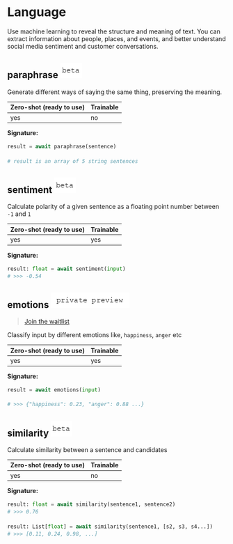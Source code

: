 # Language

Use machine learning to reveal the structure and meaning of text. You can extract information about people, places, and events, and better understand social media sentiment and customer conversations.

## paraphrase ![beta](../.gitbook/assets/beta-text%20%281%29.png)

Generate different ways of saying the same thing, preserving the meaning.

| Zero-shot \(ready to use\) | Trainable |
| :--- | :--- |
| yes | no |

**Signature:**

```python
result = await paraphrase(sentence)

# result is an array of 5 string sentences
```

## sentiment ![beta](../.gitbook/assets/beta-text%20%281%29.png)

Calculate polarity of a given sentence as a floating point number between `-1` and `1`

| Zero-shot \(ready to use\) | Trainable |
| :--- | :--- |
| yes | yes |

**Signature:**

```python
result: float = await sentiment(input)
# >>> -0.54
```

## emotions ![private-preview](../.gitbook/assets/private-preview-text.png)

> [Join the waitlist](https://roadmap.whitehead.ai/7)

Classify input by different emotions like, `happiness`, `anger` etc

| Zero-shot \(ready to use\) | Trainable |
| :--- | :--- |
| yes | yes |

**Signature:**

```python
result = await emotions(input)

# >>> {"happiness": 0.23, "anger": 0.88 ...}
```

## similarity ![beta](../.gitbook/assets/beta-text%20%281%29.png)

Calculate similarity between a sentence and candidates

| Zero-shot \(ready to use\) | Trainable |
| :--- | :--- |
| yes | no |

**Signature:**

```python
result: float = await similarity(sentence1, sentence2)
# >>> 0.76

result: List[float] = await similarity(sentence1, [s2, s3, s4...])
# >>> [0.11, 0.24, 0.98, ...]
```

